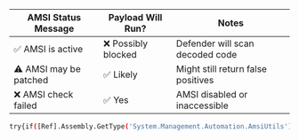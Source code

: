 
|AMSI Status Message|Payload Will Run?|Notes|
|---|---|---|
|✅ AMSI is active|❌ Possibly blocked|Defender will scan decoded code|
|⚠️ AMSI may be patched|✅ Likely|Might still return false positives|
|❌ AMSI check failed|✅ Yes|AMSI disabled or inaccessible|
```bash
try{if([Ref].Assembly.GetType('System.Management.Automation.AmsiUtils').GetMethod('ScanContent','NonPublic,Static').Invoke($null,@('test','context')) -eq 0){"✅ AMSI is active"}else{"⚠️ AMSI may be patched"}}catch{"❌ AMSI check failed"}
```